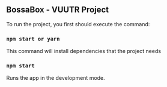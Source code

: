 ## BossaBox - VUUTR Project

To run the project, you first should execute the command:

### `npm start or yarn`

This command will install dependencies that the project needs

### `npm start`

Runs the app in the development mode.<br>
